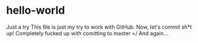 # hello-world
Just a try
This file is just my try to work with GitHub. Now, let's commit sh*t up!
Completely fucked up with comitting to master =/
And again...
